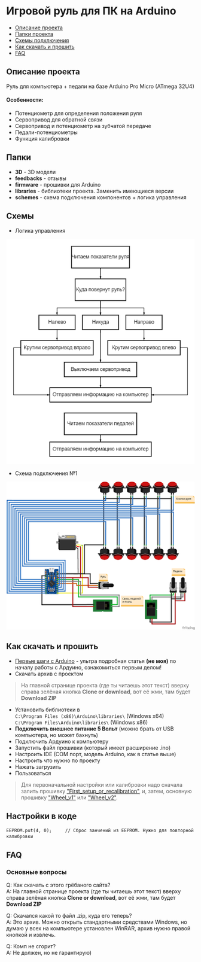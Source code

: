 # Игровой руль для ПК на Arduino
* [Описание проекта](#chapter-0)
* [Папки проекта](#chapter-1)
* [Схемы подключения](#chapter-2)
* [Как скачать и прошить](#chapter-3)
* [FAQ](#chapter-4)

<a id="chapter-0"></a>
## Описание проекта
Руль для компьютера + педали на базе Arduino Pro Micro (ATmega 32U4)
   
#### Особенности:
- Потенциометр для определения положения руля
- Сервопривод для обратной связи
- Сервопривод и потенциометр на зубчатой передаче
- Педали-потенциометры
- Функция калибровки

<a id="chapter-1"></a>
## Папки
- **3D** - 3D модели
- **feedbacks** - отзывы
- **firmware** - прошивки для Arduino
- **libraries** - библиотеки проекта. Заменить имеющиеся версии
- **schemes** - схема подключения компонентов + логика управления

<a id="chapter-2"></a>
## Схемы
- Логика управления
  
![SCHEME](https://github.com/Sasha-kife/Computer-wheel/blob/main/schemes/diagram.png)
- Схема подключения №1
  
![SCHEME](https://github.com/Sasha-kife/Computer-wheel/blob/main/schemes/scheme1.jpg)

<a id="chapter-3"></a>
## Как скачать и прошить
* [Первые шаги с Arduino](http://alexgyver.ru/arduino-first/) - ультра подробная статья **(не моя)** по началу работы с Ардуино, ознакомиться первым делом!
* Скачать архив с проектом
> На главной странице проекта (где ты читаешь этот текст) вверху справа зелёная кнопка **Clone or download**, вот её жми, там будет **Download ZIP**
* Установить библиотеки в  
`C:\Program Files (x86)\Arduino\libraries\` (Windows x64)  
`C:\Program Files\Arduino\libraries\` (Windows x86)
* **Подключить внешнее питание 5 Вольт** (можно брать от USB компьютера, но может бахнуть)
* Подключить Ардуино к компьютеру
* Запустить файл прошивки (который имеет расширение .ino)
* Настроить IDE (COM порт, модель Arduino, как в статье выше)
* Настроить что нужно по проекту
* Нажать загрузить
* Пользоваться
> Для первоначальной настройки или калибровки надо сначала залить прошивку ["First_setup_or_recalibration"](https://github.com/Sasha-kife/Computer-wheel/blob/main/firmware/First%20setup%20or%20recalibration/First_setup_or_recalibration.ino), и, затем, основную прошивку ["Wheel_v1"](https://github.com/Sasha-kife/Computer-wheel/blob/main/firmware/Wheel_v1/Wheel_v1.ino) или ["Wheel_v2"](https://github.com/Sasha-kife/Computer-wheel/blob/main/firmware/Wheel_v2/Wheel_v2.ino).

## Настройки в коде
    EEPROM.put(4, 0);     // Сброс занчений из EEPROM. Нужно для повторной калибровки
	
<a id="chapter-4"></a>
## FAQ
### Основные вопросы
Q: Как скачать с этого грёбаного сайта?  
A: На главной странице проекта (где ты читаешь этот текст) вверху справа зелёная кнопка **Clone or download**, вот её жми, там будет **Download ZIP**

Q: Скачался какой то файл .zip, куда его теперь?  
A: Это архив. Можно открыть стандартными средствами Windows, но думаю у всех на компьютере установлен WinRAR, архив нужно правой кнопкой и извлечь.

Q: Комп не сгорит?  
A: Не должен, но не гарантирую)
